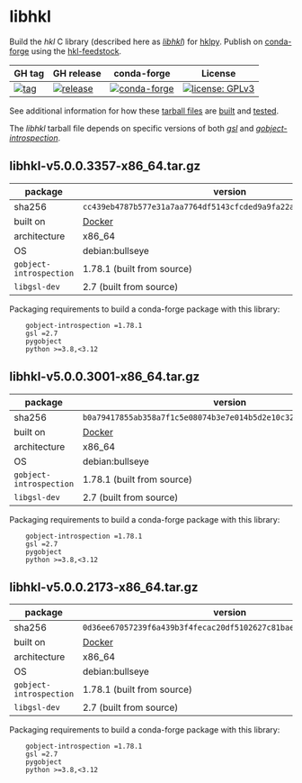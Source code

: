 # libhkl

Build the *hkl*  C library (described here as
[*libhkl*](https://people.debian.org/~picca/hkl/hkl.html#)) for
[hklpy](https://github.com/bluesky/hklpy). Publish on
[conda-forge](https://anaconda.org/conda-forge/hkl) using the
[hkl-feedstock](https://github.com/conda-forge/hkl-feedstock).

GH tag | GH release | conda-forge | License
--- | --- | --- | ---
[![tag](https://img.shields.io/github/tag/bluesky/libhkl.svg)](https://github.com/bluesky/libhkl/tags) | [![release](https://img.shields.io/github/release/bluesky/libhkl.svg)](https://github.com/bluesky/libhkl/releases) | [![conda-forge](https://img.shields.io/conda/vn/conda-forge/hkl)](https://anaconda.org/conda-forge/hkl) | [![license: GPLv3](https://img.shields.io/badge/license-GPLv3-brightgreen)](/COPYING)

See additional information for how these [tarball
files](https://en.wikipedia.org/wiki/Tar_(computing)) are
[built](./builder/README.md) and [tested](./tests/README.md).

The *libhkl* tarball file depends on specific versions of both
[*gsl*](https://www.gnu.org/software/gsl/) and
[*gobject-introspection*](https://gi.readthedocs.io/en/latest/).

## libhkl-v5.0.0.3357-x86_64.tar.gz

package | version
--- | ---
sha256 | `cc439eb4787b577e31a7aa7764df5143cfcded9a9fa22ac7fef7974049f1d727`
built on | [Docker](https://github.com/bluesky/libhkl/tree/main/builder)
architecture | x86_64
OS | debian:bullseye
`gobject-introspection` | 1.78.1 (built from source)
`libgsl-dev` | 2.7 (built from source)

Packaging requirements to build a conda-forge package with this library:

```text
    gobject-introspection =1.78.1
    gsl =2.7
    pygobject
    python >=3.8,<3.12
```

## libhkl-v5.0.0.3001-x86_64.tar.gz

package | version
--- | ---
sha256 | `b0a79417855ab358a7f1c5e08074b3e7e014b5d2e10c325d6e1328f3442bf69d`
built on | [Docker](https://github.com/bluesky/libhkl/tree/main/builder)
architecture | x86_64
OS | debian:bullseye
`gobject-introspection` | 1.78.1 (built from source)
`libgsl-dev` | 2.7 (built from source)

Packaging requirements to build a conda-forge package with this library:

```text
    gobject-introspection =1.78.1
    gsl =2.7
    pygobject
    python >=3.8,<3.12
```

## libhkl-v5.0.0.2173-x86_64.tar.gz

package | version
--- | ---
sha256 | `0d36ee67057239f6a439b3f4fecac20df5102627c81bae90f1bc1e3c94e56a90`
built on | [Docker](https://github.com/bluesky/libhkl/tree/main/builder)
architecture | x86_64
OS | debian:bullseye
`gobject-introspection` | 1.78.1 (built from source)
`libgsl-dev` | 2.7 (built from source)

Packaging requirements to build a conda-forge package with this library:

```text
    gobject-introspection =1.78.1
    gsl =2.7
    pygobject
    python >=3.8,<3.12
```

